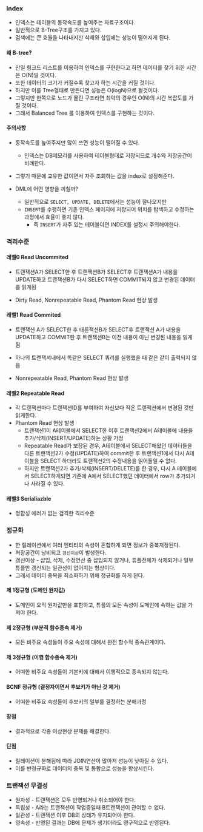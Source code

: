 ### Index

- 인덱스는 테이블의 동작속도를 높여주는 자료구조이다.
- 일반적으로 B-Tree구조를 가지고 있다.
- 검색에는 큰 효율을 나타내지만 삭제와 삽입에는 성능이 떨어지게 된다.

#### 왜 B-tree?

- 만일 링크드 리스트를 이용하여 인덱스를 구현한다고 하면 데이터를 찾기 위한 시간은 O(N)일 것이다.
- 또한 데이터의 크기가 커질수록 찾고자 하는 시간을 커질 것이다.
- 하지만 이를 Tree형태로 만든다면 성능은 O(logN)으로 될것이다.
- 그렇지만 한쪽으로 노드가 몰린 구조라면 최악의 경우인 O(N)의 시간 복잡도를 가질 것이다.
- 그래서 Balanced Tree 를 이용하여 인덱스를 구현하는 것이다.

#### 주의사항

- 동작속도를 높여주지만 많이 쓰면 성능이 떨어질 수 있다.
  - 인덱스는 DB메모리를 사용하여 테이블형태로 저장되므로 개수와 저장공간이 비례한다.
- 그렇기 때문에 교유한 값이면서 자주 조회하는 값을 index로 설정해준다.

- DML에 어떤 영향을 끼칠까?
  - 일반적으로 `SELECT, UPDATE, DELETE`에서는 성능이 잘나오지만
  - `INSERT`를 수행하면 기존 인덱스 페이지에 저장되어 위치를 탐색하고 수정하는 과정에서 효율이 좋지 않다.
    - 즉 `INSERT`가 자주 있는 테이블이면 INDEX를 설정시 주의해야한다.

### 격리수준

#### 레벨0 Read Uncommited

- 트랜잭션A가 SELECT한 후 트랜잭션B가 SELECT후 트랜잭션A가 내용을 UPDATE하고 트랜잭션B가 다시 SELECT하면 COMMIT되지 않고 변경된 데이터를 읽게됨

- Dirty Read, Nonrepeatable Read, Phantom Read 현상 발생

#### 레벨1 Read Commited

- 트랜잭션 A가 SELECT한 후 태른잭션B가 SELECT후 트랜잭션 A가 내용을 UPDATE하고 COMMIT한 후 트랜잭션B는 이전 내용이 아닌 변경된 내용을 읽게됨
- 하나의 트랜잭셔내에서 똑같은 SELECT 쿼리를 실행했을 때 같은 같이 출력되지 않음

- Nonrepeatable Read, Phantom Read 현상 발생

#### 레벨2 Repeatable Read

- 각 트랜잭션마다 트랜잭션ID를 부여하여 자신보다 작은 트랜잭션에서 변경된 것만 읽게한다.
- Phantom Read 현상 발생
  - 트랜잭션1이 A테이블에서 SELECT한 이후 트랜잭션2에서 A테이블에 내용을 추가/삭제(INSERT/UPDATE)하는 상황 가정
  - Repeatable Read가 보장된 경우, A테이블에서 SELECT해왔던 데이터들을 다른 트랜잭션2가 수정(UPDATE)하여 commit한 후 트랜잭션1에서 다시 A테이블을 SELECT 하더라도 트랜잭션2의 수정내용을 읽어들일 수 없다.
  - 하지만 트랜잭션2가 추가/삭제(INSERT/DELETE)를 한 경우, 다시 A 테이블에서 SELECT하게되면 기존에 A에서 SELECT했던 데이터에서 row가 추가되거나 사라질 수 있다.

#### 레벨3 Serialiazble

- 정합성 에러가 없는 검격한 격리수준

### 정규화

- 한 릴레이션에서 여러 엔티티의 속성이 혼합하게 되면 정보가 중복저장된다.
- 저장공간이 낭비되고 `갱신이상`이 발생한다.
- 갱신이상 - 삽입, 삭제, 수정연산 중 삽입되지 않거나, 튜플전체가 삭제되거나 일부 튜플만 갱신되는 일관성이 없어지는 형상이다.
- 그래서 데이터 중복을 최소화하기 위해 정규화를 하게 된다.

#### 제 1정규형 (도메인 원자값)

- 도메인이 오직 원자값만을 포함하고, 튜플의 모든 속성이 도메인에 속하는 값을 가져야 한다.

#### 제 2정규형 (부분적 함수종속 제거)

- 모든 비주요 속성들이 주요 속성에 대해서 완전 함수적 종속관계이다.

#### 제 3정규형 (이행 함수종속 제거)

- 어떠한 비주요 속성들이 기본키에 대해서 이행적으로 종속되지 않는다.

#### BCNF 정규형 (결정자이면서 후보키가 아닌 것 제거)

- 어떠한 비주요 속성들이 후보키의 일부를 결정하는 분해과정

#### 장점

- 결과적으로 각종 이상현상 문제를 해결한다.

#### 단점

- 릴레이션이 분해됨에 따라 JOIN연산이 많아저 성능이 낮아질 수 있다.
- 이를 반정규화로 데이터의 중복 및 통합으로 성능을 향상시킨다.

### 트랜잭션 무결성

- 원자성 - 트랜잭션은 모두 반영되거나 취소되어야 한다.
- 독립성 - A라는 트랜잭션이 작업중일때 B트랜잭션이 관여할 수 없다.
- 일관성 - 트랜잭션 이후 DB의 상태가 유지되어야 한다.
- 영속성 - 반영된 결과는 DB에 문제가 생기더라도 영구적으로 반영된다.

